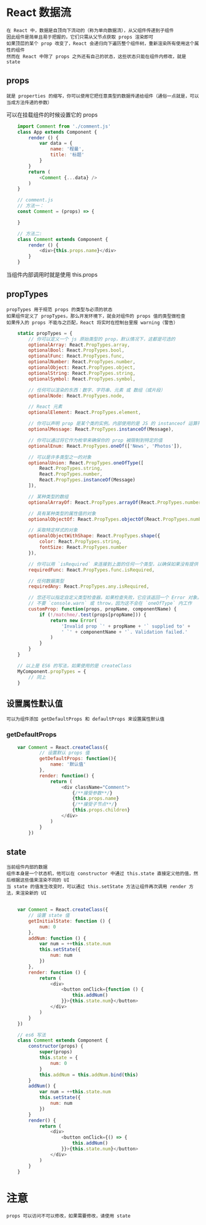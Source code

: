 # React 数据流

	在 React 中，数据是自顶向下流动的（称为单向数据流），从父组件传递到子组件
	因此组件是简单且易于把握的，它们只需从父节点获取 props 渲染即可
	如果顶层的某个 prop 改变了，React 会递归向下遍历整个组件树，重新渲染所有使用这个属性的组件
	然而在 React 中除了 props 之外还有自己的状态，这些状态只能在组件内修改，就是 state

## props

	就是 properties 的缩写，你可以使用它把任意类型的数据传递给组件（通俗一点就是，可以当成方法传递的参数）

可以在挂载组件的时候设置它的 props

```.js
	import Comment from './comment.js'
	class App extends Component {
		render () {
			var data = {
				name: '程曼',
				title: '标题'
			}
		}
		return (
			<Comment {...data} />
		)
	}

	// comment.js
	// 方法一：
	const Comment = (props) => {

	}

	// 方法二:
	class Comment extends Component {
		render () {
			<div>{this.props.name}</div>
		}
	}
```

当组件内部调用时就是使用 this.props

## propTypes

	propTypes 用于规范 props 的类型与必须的状态
	如果组件定义了 propTypes，那么开发环境下，就会对组件的 props 值的类型做检查
	如果传入的 props 不能与之匹配，React 将实时在控制台里报 warning（警告）

```.js
	static propTypes = {
		// 你可以定义一个 js 原始类型的 prop，默认情况下，这都是可选的
		optionalArray: React.PropTypes.array,
		optionalBool: React.PropTypes.bool,
		optionalFunc: React.PropTypes.func,
		optionalNumber: React.PropTypes.number,
		optionalObject: React.PropTypes.object,
		optionalString: React.PropTypes.string,
		optionalSymbol: React.PropTypes.symbol,

		// 任何可以渲染的东西：数字、字符串、元素 或 数组（或片段）
		optionalNode: React.PropTypes.node,

		// React 元素
		optionalElement: React.PropTypes.element,

		// 你可以声明 prop 是某个类的实例。内部使用的是 JS 的 instanceof 运算符
		optionalMessage: React.PropTypes.instanceOf(Message),

		// 你可以通过将它作为枚举来确保你的 prop 被限制到特定的值
		optionalEnum: React.PropTypes.oneOf(['News', 'Photos']),

		// 可以是许多类型之一的对象
		optionalUnion: React.PropTypes.oneOfType([
			React.PropTypes.string,
			React.PropTypes.number,
			React.PropTypes.instanceOf(Message)
		]),

		// 某种类型的数组
		optionalArrayOf: React.PropTypes.arrayOf(React.PropTypes.number),

		// 具有某种类型的属性值的对象
		optionalObjectOf: React.PropTypes.objectOf(React.PropTypes.number),

		// 采取特定样式的对象
		optionalObjectWithShape: React.PropTypes.shape({
			color: React.PropTypes.string,
			fontSize: React.PropTypes.number
		}),

		// 你可以用 `isRequired` 来连接到上面的任何一个类型，以确保如果没有提供 props 的话会显示一个警告
		requiredFunc: React.PropTypes.func.isRequired,

		// 任何数据类型
		requiredAny: React.PropTypes.any.isRequired,

		// 您还可以指定自定义类型检查器。如果检查失败，它应该返回一个 Error 对象。
		// 不要 `console.warn` 或 throw，因为这不会在 `oneOfType` 内工作
		customProp: function(props, propName, componentName) {
			if (!/matchme/.test(props[propName])) {
				return new Error(
					'Invalid prop `' + propName + '` supplied to' + 
					' `' + componentName + '`. Validation failed.'
				)
			}
		}
	}

	// 以上是 ES6 的写法，如果使用的是 createClass
	MyComponent.propTypes = {
		// 同上
	}
```

## 设置属性默认值

	可以为组件添加 getDefaultProps 和 defaultProps 来设置属性默认值

### getDefaultProps

```.js
	var Comment = React.createClass({
			// 设置默认 props 值
			getDefaultProps: function(){
				name: '默认值'
			},
			render: function() {
				return (
					<div className="Comment">
						{/**接受参数**/}
						{this.props.name}
						{/**接受子节点**/}
						{this.props.children}
					</div>
				)
			}
		})
```

## state

	当前组件内部的数据
	组件本身是一个状态机，他可以在 constructor 中通过 this.state 直接定义他的值，然后根据这些值来渲染不同的 UI
	当 state 的值发生改变时，可以通过 this.setState 方法让组件再次调用 render 方法，来渲染新的 UI

```.js
	
	var Comment = React.createClass({
		// 设置 state 值
		getInitialState: function () {
			num: 0
		},
		addNum: function () {
			var num = ++this.state.num
			this.setState({
				num: num
			})
		},
		render: function () {
			return (
				<div>
					<button onClick={function () {
						this.addNum()
					}}>{this.state.num}</button>
				</div>
			)
		}
	})

	// es6 写法
	class Comment extends Component {
		constructor(props) {
			super(props)
			this.state = {
				num: 0
			}
			this.addNum = this.addNum.bind(this)
		}
		addNum() {
			var num = ++this.state.num
			this.setState({
				num: num
			})
		}
		render() {
			return (
				<div>
					<button onClick={() => {
						this.addNum()
					}}>{this.state.num}</button>
				</div>
			)
		}
	}
```


# 注意

	props 可以访问不可以修改，如果需要修改，请使用 state